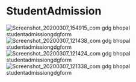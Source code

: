 # StudentAdmission
![Screenshot_20200307_154915_com gdg bhopal studentadmissiongdgform](https://user-images.githubusercontent.com/57904589/76145183-326f8700-60ad-11ea-8f8c-c4dfb0beac29.jpg)
![Screenshot_20200307_121438_com gdg bhopal studentadmissiongdgform](https://user-images.githubusercontent.com/57904589/76145184-34394a80-60ad-11ea-986f-acf25fde5cd2.jpg)
![Screenshot_20200307_121424_com gdg bhopal studentadmissiongdgform](https://user-images.githubusercontent.com/57904589/76145187-37ccd180-60ad-11ea-9dd5-a305d49ee1eb.jpg)
![Screenshot_20200307_121338_com gdg bhopal studentadmissiongdgform](https://user-images.githubusercontent.com/57904589/76145189-3d2a1c00-60ad-11ea-85f2-3d6b425a2fc3.jpg)
